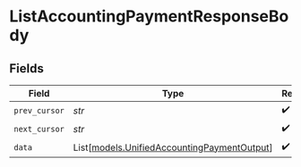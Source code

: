 # ListAccountingPaymentResponseBody


## Fields

| Field                                                                                      | Type                                                                                       | Required                                                                                   | Description                                                                                |
| ------------------------------------------------------------------------------------------ | ------------------------------------------------------------------------------------------ | ------------------------------------------------------------------------------------------ | ------------------------------------------------------------------------------------------ |
| `prev_cursor`                                                                              | *str*                                                                                      | :heavy_check_mark:                                                                         | N/A                                                                                        |
| `next_cursor`                                                                              | *str*                                                                                      | :heavy_check_mark:                                                                         | N/A                                                                                        |
| `data`                                                                                     | List[[models.UnifiedAccountingPaymentOutput](../models/unifiedaccountingpaymentoutput.md)] | :heavy_check_mark:                                                                         | N/A                                                                                        |